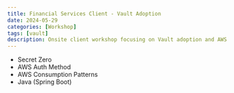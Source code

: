 ```yaml
---
title: Financial Services Client - Vault Adoption
date: 2024-05-29
categories: [Workshop]
tags: [vault]
description: Onsite client workshop focusing on Vault adoption and AWS integration patterns.
---
```


- Secret Zero
- AWS Auth Method
- AWS Consumption Patterns
- Java (Spring Boot)
